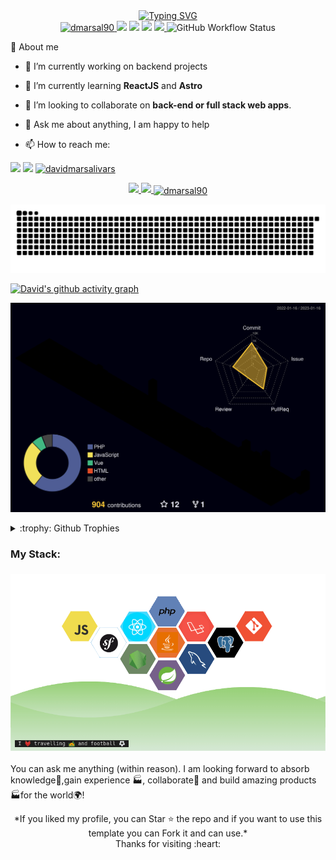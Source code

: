 <!--   my-ticker --> 
<div align="center">
<!--[![Typing SVG](https://readme-typing-svg.demolab.com?font=Fira+Code&weight=500&size=22&pause=1000&color=337EF7&center=true&vCenter=true&width=435&lines=Hi+there+%F0%9F%91%8B%2C+I+am+David+Marsal;A+passionate+full+stack+developer;Welcome+to+My+Profile!;Over+5+years+of+experience;Always+learning+new+things)](https://git.io/typing-svg)-->
  <a href="https://git.io/typing-svg"><img src="https://readme-typing-svg.demolab.com?font=Fira+Code&weight=500&size=22&pause=1000&color=337EF7&center=true&vCenter=true&width=435&lines=Hi+there+%F0%9F%91%8B%2C+I+am+David+Marsal;A+passionate+full+stack+developer;Welcome+to+My+Profile!;Over+5+years+of+experience;Always+learning+new+things" alt="Typing SVG" /></a>
</div>
<div align="center">
  <a href="https://github.com/dmarsal90">
  <img src="https://komarev.com/ghpvc/?username=dmarsal90&label=Profile%20views&color=0e75b6&style=plastic" alt="dmarsal90" /> 
    <a href="https://github.com/dmarsal90/dmarsal90"><img src="https://img.shields.io/badge/status-updating-brightgreen.svg"></a>    
    <a href="https://github.com/dmarsal90/dmarsal90/graphs/contributors"><img src="https://img.shields.io/github/contributors/dmarsal90/dmarsal90?color=red"></a>
    <a href="https://github.com/dmarsal90/dmarsal90/stargazers"><img src="https://img.shields.io/github/stars/dmarsal90/dmarsal90.svg?color=yellow&logo=github"></a>
    <a href="https://github.com/dmarsal90/dmarsal90/network/members"><img src="https://img.shields.io/github/forks/dmarsal90/dmarsal90.svg?color=orange&logo=github">
  </a>
    <img alt="GitHub Workflow Status" src="https://img.shields.io/github/actions/workflow/status/dmarsal90/dmarsal90/profile-3d.yml?color=green">
</div>
  
  <div class="pull-left">
 
 :slightly_smiling_face: About me

- 🔭 I’m currently working on backend projects

- 🌱 I’m currently learning **ReactJS** and **Astro**

- 👯 I’m looking to collaborate on **back-end or full stack web apps**.

- 💬 Ask me about anything, I am happy to help

- 📫 How to reach me:  
<div align="left">
  
  <a href = "mailto:davidmarsalivars@gmail.com" target="_blank"><img src="https://img.shields.io/badge/Gmail-D14836?style=for-the-badge&logo=gmail&logoColor=white"></a>
  <a href="https://www.linkedin.com/in/davidmarsalivars" target="_blank"><img src="https://img.shields.io/badge/-LinkedIn-%230077B5?style=for-the-badge&logo=linkedin&logoColor=white"></a> 
  <a href="https://www.hackerrank.com/davidmarsalivars" target="blank"><img src="https://img.shields.io/badge/-Hackerrank-2EC866?style=for-the-badge&logo=HackerRank&logoColor=white" alt="davidmarsalivars"/></a>
  
    
<p align="left">  </p>
<div align="center">
  <a href="https://github.com/dmarsal90">
  <img height="180em" src="https://github-readme-stats.vercel.app/api?username=dmarsal90&show_icons=true&theme=algolia&border_radius=20&include_all_commits=true&count_private=true"/>
  <img height="180em" src="https://github-readme-stats.vercel.app/api/top-langs/?username=dmarsal90&layout=compact&langs_count=7&theme=algolia&border_radius=20"/>
  <img align="center" height="180em" src="https://github-readme-streak-stats.herokuapp.com/?user=dmarsal90&count_private=true&theme=algolia&border_radius=20" alt="dmarsal90" /></p>
</div>
  
<p align="left"> <a href="https://github.com/ryo-ma/github-profile-trophy"></a> </p>


   ![Snake animation](https://github.com/dmarsal90/dmarsal90/blob/output/github-contribution-grid-snake.svg)
      
</div>
  
  [![David's github activity graph](https://github-readme-activity-graph.cyclic.app/graph?username=dmarsal90&theme=react-dark)](https://github.com/dmarsal90/github-readme-activity-graph)
  
 <!-- [![David's github activity graph](https://activity-graph.herokuapp.com/graph?username=dmarsal90&theme=xcode)](https://github.com/dmarsal90)-->
  
  ![](./profile-3d-contrib/profile-night-rainbow.svg)

  
<div align="left">
<details>
  <summary>:trophy: Github Trophies</summary>
  
  [![trophy](https://github-profile-trophy.vercel.app/?username=dmarsal90&theme=onedark)](https://github.com/dmarsal90/github-profile-trophy)
</div>
  </details>

<h3 align="left">My Stack:</h3>

<h3 align="center">
<img src="https://raw.githubusercontent.com/dmarsal90/dmarsal90/main/assets/stack-hills.png" alt="stacks"/>
</h3>

You can ask me anything (within reason). I am looking forward to absorb knowledge🧠,gain experience 🏭, collaborate🤝 and build amazing products 🏭for the world🌍!

  <div align="center">
    *If you liked my profile, you can Star ⭐ the repo and if you want to use this template you can Fork it and can use.* <br>
    Thanks for visiting :heart:
   </div>
  
